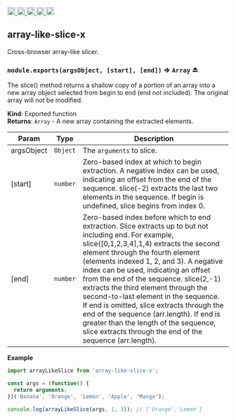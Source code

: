 <a href="https://travis-ci.org/Xotic750/array-like-slice-x"
  title="Travis status">
<img
  src="https://travis-ci.org/Xotic750/array-like-slice-x.svg?branch=master"
  alt="Travis status" height="18">
</a>
<a href="https://david-dm.org/Xotic750/array-like-slice-x"
  title="Dependency status">
<img src="https://david-dm.org/Xotic750/array-like-slice-x/status.svg"
  alt="Dependency status" height="18"/>
</a>
<a
  href="https://david-dm.org/Xotic750/array-like-slice-x?type=dev"
  title="devDependency status">
<img src="https://david-dm.org/Xotic750/array-like-slice-x/dev-status.svg"
  alt="devDependency status" height="18"/>
</a>
<a href="https://badge.fury.io/js/array-like-slice-x"
  title="npm version">
<img src="https://badge.fury.io/js/array-like-slice-x.svg"
  alt="npm version" height="18">
</a>
<a href="https://www.jsdelivr.com/package/npm/array-like-slice-x"
  title="jsDelivr hits">
<img src="https://data.jsdelivr.com/v1/package/npm/array-like-slice-x/badge?style=rounded"
  alt="jsDelivr hits" height="18">
</a>

<a name="module_array-like-slice-x"></a>

## array-like-slice-x

Cross-browser array-like slicer.

<a name="exp_module_array-like-slice-x--module.exports"></a>

### `module.exports(argsObject, [start], [end])` ⇒ <code>Array</code> ⏏

The slice() method returns a shallow copy of a portion of an array into a new
array object selected from begin to end (end not included). The original
array will not be modified.

**Kind**: Exported function  
**Returns**: <code>Array</code> - A new array containing the extracted elements.

| Param      | Type                | Description                                                                                                                                                                                                                                                                                                                                                                                                                                                                                                                                                                                         |
| ---------- | ------------------- | --------------------------------------------------------------------------------------------------------------------------------------------------------------------------------------------------------------------------------------------------------------------------------------------------------------------------------------------------------------------------------------------------------------------------------------------------------------------------------------------------------------------------------------------------------------------------------------------------- |
| argsObject | <code>Object</code> | The `arguments` to slice.                                                                                                                                                                                                                                                                                                                                                                                                                                                                                                                                                                           |
| [start]    | <code>number</code> | Zero-based index at which to begin extraction. A negative index can be used, indicating an offset from the end of the sequence. slice(-2) extracts the last two elements in the sequence. If begin is undefined, slice begins from index 0.                                                                                                                                                                                                                                                                                                                                                         |
| [end]      | <code>number</code> | Zero-based index before which to end extraction. Slice extracts up to but not including end. For example, slice([0,1,2,3,4],1,4) extracts the second element through the fourth element (elements indexed 1, 2, and 3). A negative index can be used, indicating an offset from the end of the sequence. slice(2,-1) extracts the third element through the second-to-last element in the sequence. If end is omitted, slice extracts through the end of the sequence (arr.length). If end is greater than the length of the sequence, slice extracts through the end of the sequence (arr.length). |

**Example**

```js
import arrayLikeSlice from 'array-like-slice-x';

const args = (function() {
  return arguments;
})('Banana', 'Orange', 'Lemon', 'Apple', 'Mango');

console.log(arrayLikeSlice(args, 1, 3)); // ['Orange','Lemon']
```
